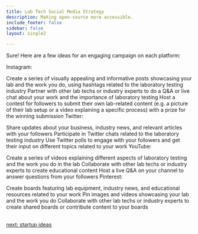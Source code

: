 ```yaml
---
title: Lab Tech Social Media Strategy
description: Making open-source more accessible.
include_footer: false
sidebar: false
layout: single2

---
```


<p>
Sure! Here are a few ideas for an engaging campaign on each platform:

Instagram:

Create a series of visually appealing and informative posts showcasing your lab and the work you do, using hashtags related to the laboratory testing industry
Partner with other lab techs or industry experts to do a Q&A or live chat about your work and the importance of laboratory testing
Host a contest for followers to submit their own lab-related content (e.g. a picture of their lab setup or a video explaining a specific process) with a prize for the winning submission
Twitter:

Share updates about your business, industry news, and relevant articles with your followers
Participate in Twitter chats related to the laboratory testing industry
Use Twitter polls to engage with your followers and get their input on different topics related to your work
YouTube:

Create a series of videos explaining different aspects of laboratory testing and the work you do in the lab
Collaborate with other lab techs or industry experts to create educational content
Host a live Q&A on your channel to answer questions from your followers
Pinterest:

Create boards featuring lab equipment, industry news, and educational resources related to your work
Pin images and videos showcasing your lab and the work you do
Collaborate with other lab techs or industry experts to create shared boards or contribute content to your boards

<br>
<a href="https://workdojos.com/labtech/startup">next: startup ideas</a>
</p>